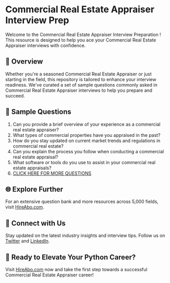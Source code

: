 # Commercial Real Estate Appraiser Interview Prep

Welcome to the Commercial Real Estate Appraiser Interview Preparation ! This resource is designed to help you ace your Commercial Real Estate Appraiser interviews with confidence.

## 🚀 Overview

Whether you're a seasoned Commercial Real Estate Appraiser or just starting in the field, this repository is tailored to enhance your interview readiness. We've curated a set of sample questions commonly asked in Commercial Real Estate Appraiser interviews to help you prepare and succeed.

## 📝 Sample Questions

1. Can you provide a brief overview of your experience as a commercial real estate appraiser?
2. What types of commercial properties have you appraised in the past?
3. How do you stay updated on current market trends and regulations in commercial real estate?
4. Can you explain the process you follow when conducting a commercial real estate appraisal?
5. What software or tools do you use to assist in your commercial real estate appraisals?
6. [CLICK HERE FOR MORE QUESTIONS](https://hireabo.com/job/21_2_3/Commercial%20Real%20Estate%20Appraiser)

## 🌐 Explore Further

For an extensive question bank and more resources across 5,000 fields, visit [HireAbo.com](https://www.hireabo.com).

## 📱 Connect with Us

Stay updated on the latest industry insights and interview tips. Follow us on [Twitter](https://twitter.com/hireabo) and [LinkedIn](https://www.linkedin.com/in/hire-abo-3609972a8/).

## 🚀 Ready to Elevate Your Python Career?

Visit [HireAbo.com](https://www.hireabo.com) now and take the first step towards a successful Commercial Real Estate Appraiser career!